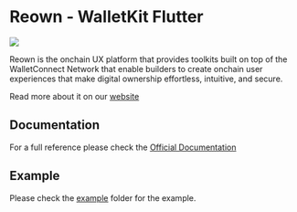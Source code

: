 # **Reown - WalletKit Flutter**

<img src="https://reown-docs-git-feature-flutterdocsupdate-walletconnect1.vercel.app/reown/walletkit-logo.svg">

Reown is the onchain UX platform that provides toolkits built on top of the WalletConnect Network that enable builders to create onchain user experiences that make digital ownership effortless, intuitive, and secure.

Read more about it on our [website](https://reown.com/walletkit)

## Documentation

For a full reference please check the [Official Documentation](https://docs.reown.com/walletkit/flutter/installation)

## Example

Please check the [example](https://github.com/reown-com/reown_flutter/tree/master/packages/reown_walletkit/example) folder for the example.
